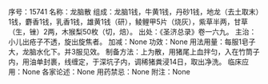 序号：15741
名称：龙脑散
组成：龙脑1钱，牛黄1钱，丹砂1钱，地龙（去土取末）1钱，麝香1钱，乳香1钱，雄黄1钱（研），鲮鲤甲5片（烧灰），紫草半两，甘草（生，锉）2两，木猴梨50枚（切，焙）。
出处：《圣济总录》卷一六九。
主治：小儿出疮子不透，旋出旋焦者。
加减：None
功效：None
用法用量：每服1皂子大，龙脑水化下。并3服见效。
制备方法：上为散，用猪尾上血拌匀，入在竹筒子内，用油单封裹，线缠定，于深坑子内，调稀猪粪浸14日，取出净洗。
临床应用：None
各家论述：None
用药禁忌：None
附注：None
